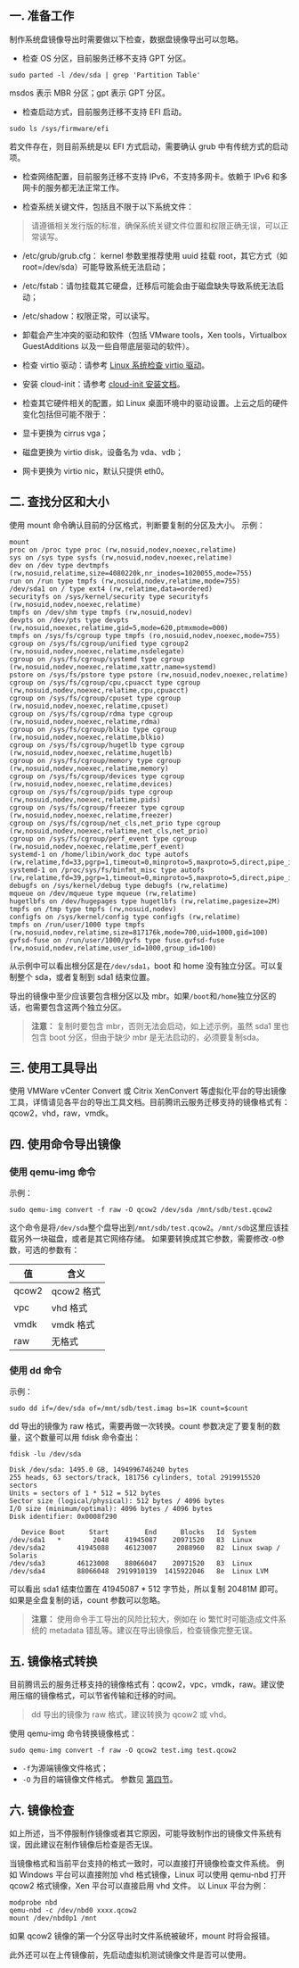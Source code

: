## 一. 准备工作
制作系统盘镜像导出时需要做以下检查，数据盘镜像导出可以忽略。

- 检查 OS 分区，目前服务迁移不支持 GPT 分区。
```
sudo parted -l /dev/sda | grep 'Partition Table'
```
msdos 表示 MBR 分区；gpt 表示 GPT 分区。

- 检查启动方式，目前服务迁移不支持 EFI 启动。
```
sudo ls /sys/firmware/efi
```
若文件存在，则目前系统是以 EFI 方式启动，需要确认 grub 中有传统方式的启动项。

- 检查网络配置，目前服务迁移不支持 IPv6，不支持多网卡。依赖于 IPv6 和多网卡的服务都无法正常工作。

- 检查系统关键文件，包括且不限于以下系统文件：
> 请遵循相关发行版的标准，确保系统关键文件位置和权限正确无误，可以正常读写。

 - /etc/grub/grub.cfg： kernel 参数里推荐使用 uuid 挂载 root，其它方式（如 root=/dev/sda）可能导致系统无法启动；
 - /etc/fstab：请勿挂载其它硬盘，迁移后可能会由于磁盘缺失导致系统无法启动；
 - /etc/shadow：权限正常，可以读写。

- 卸载会产生冲突的驱动和软件（包括 VMware tools，Xen tools，Virtualbox GuestAdditions 以及一些自带底层驱动的软件）。

- 检查 virtio 驱动：请参考 [Linux 系统检查 virtio 驱动](https://intl.cloud.tencent.com/document/product/213/9929)。

- 安装 cloud-init：请参考 [cloud-init 安装文档](https://cloud.tencent.com/document/product/213/12587)。

- 检查其它硬件相关的配置，如 Linux 桌面环境中的驱动设置。上云之后的硬件变化包括但可能不限于：
 - 显卡更换为 cirrus vga；
 - 磁盘更换为 virtio disk，设备名为 vda、vdb；
 - 网卡更换为 virtio nic，默认只提供 eth0。

## 二. 查找分区和大小
使用 mount 命令确认目前的分区格式，判断要复制的分区及大小。
示例：
```
mount
proc on /proc type proc (rw,nosuid,nodev,noexec,relatime)
sys on /sys type sysfs (rw,nosuid,nodev,noexec,relatime)
dev on /dev type devtmpfs (rw,nosuid,relatime,size=4080220k,nr_inodes=1020055,mode=755)
run on /run type tmpfs (rw,nosuid,nodev,relatime,mode=755)
/dev/sda1 on / type ext4 (rw,relatime,data=ordered)
securityfs on /sys/kernel/security type securityfs (rw,nosuid,nodev,noexec,relatime)
tmpfs on /dev/shm type tmpfs (rw,nosuid,nodev)
devpts on /dev/pts type devpts (rw,nosuid,noexec,relatime,gid=5,mode=620,ptmxmode=000)
tmpfs on /sys/fs/cgroup type tmpfs (ro,nosuid,nodev,noexec,mode=755)
cgroup on /sys/fs/cgroup/unified type cgroup2 (rw,nosuid,nodev,noexec,relatime,nsdelegate)
cgroup on /sys/fs/cgroup/systemd type cgroup (rw,nosuid,nodev,noexec,relatime,xattr,name=systemd)
pstore on /sys/fs/pstore type pstore (rw,nosuid,nodev,noexec,relatime)
cgroup on /sys/fs/cgroup/cpu,cpuacct type cgroup (rw,nosuid,nodev,noexec,relatime,cpu,cpuacct)
cgroup on /sys/fs/cgroup/cpuset type cgroup (rw,nosuid,nodev,noexec,relatime,cpuset)
cgroup on /sys/fs/cgroup/rdma type cgroup (rw,nosuid,nodev,noexec,relatime,rdma)
cgroup on /sys/fs/cgroup/blkio type cgroup (rw,nosuid,nodev,noexec,relatime,blkio)
cgroup on /sys/fs/cgroup/hugetlb type cgroup (rw,nosuid,nodev,noexec,relatime,hugetlb)
cgroup on /sys/fs/cgroup/memory type cgroup (rw,nosuid,nodev,noexec,relatime,memory)
cgroup on /sys/fs/cgroup/devices type cgroup (rw,nosuid,nodev,noexec,relatime,devices)
cgroup on /sys/fs/cgroup/pids type cgroup (rw,nosuid,nodev,noexec,relatime,pids)
cgroup on /sys/fs/cgroup/freezer type cgroup (rw,nosuid,nodev,noexec,relatime,freezer)
cgroup on /sys/fs/cgroup/net_cls,net_prio type cgroup (rw,nosuid,nodev,noexec,relatime,net_cls,net_prio)
cgroup on /sys/fs/cgroup/perf_event type cgroup (rw,nosuid,nodev,noexec,relatime,perf_event)
systemd-1 on /home/libin/work_doc type autofs (rw,relatime,fd=33,pgrp=1,timeout=0,minproto=5,maxproto=5,direct,pipe_ino=12692)
systemd-1 on /proc/sys/fs/binfmt_misc type autofs (rw,relatime,fd=39,pgrp=1,timeout=0,minproto=5,maxproto=5,direct,pipe_ino=12709)
debugfs on /sys/kernel/debug type debugfs (rw,relatime)
mqueue on /dev/mqueue type mqueue (rw,relatime)
hugetlbfs on /dev/hugepages type hugetlbfs (rw,relatime,pagesize=2M)
tmpfs on /tmp type tmpfs (rw,nosuid,nodev)
configfs on /sys/kernel/config type configfs (rw,relatime)
tmpfs on /run/user/1000 type tmpfs (rw,nosuid,nodev,relatime,size=817176k,mode=700,uid=1000,gid=100)
gvfsd-fuse on /run/user/1000/gvfs type fuse.gvfsd-fuse (rw,nosuid,nodev,relatime,user_id=1000,group_id=100)
```
从示例中可以看出根分区是在`/dev/sda1`，boot 和 home 没有独立分区。可以复制整个 sda，或者复制到 sda1 结束位置。

导出的镜像中至少应该要包含根分区以及 mbr。如果`/boot`和`/home`独立分区的话，也需要包含这两个独立分区。
> **注意：**
> 复制时要包含 mbr，否则无法会启动，如上述示例，虽然 sda1 里也包含 boot 分区，但由于缺少 mbr 是无法启动的，必须要复制sda。


## 三. 使用工具导出
使用 VMWare vCenter Convert 或 Citrix XenConvert 等虚拟化平台的导出镜像工具，详情请见各平台的导出工具文档。目前腾讯云服务迁移支持的镜像格式有：qcow2，vhd，raw，vmdk。

## 四. 使用命令导出镜像
### 使用 qemu-img 命令
示例：
```
sudo qemu-img convert -f raw -O qcow2 /dev/sda /mnt/sdb/test.qcow2
```
这个命令是将`/dev/sda`整个盘导出到`/mnt/sdb/test.qcow2`。`/mnt/sdb`这里应该挂载另外一块磁盘，或者是其它网络存储。
如果要转换成其它参数，需要修改`-O`参数，可选的参数有：
<a id="-o"></a>

值 | 含义
---|---
qcow2 | qcow2 格式
vpc | vhd 格式
vmdk | vmdk 格式
raw | 无格式

### 使用 dd 命令
示例：
```
sudo dd if=/dev/sda of=/mnt/sdb/test.imag bs=1K count=$count
```
dd 导出的镜像为 raw 格式，需要再做一次转换。count 参数决定了要复制的数量，这个数量可以用 fdisk 命令查出：
```
fdisk -lu /dev/sda

Disk /dev/sda: 1495.0 GB, 1494996746240 bytes
255 heads, 63 sectors/track, 181756 cylinders, total 2919915520 sectors
Units = sectors of 1 * 512 = 512 bytes
Sector size (logical/physical): 512 bytes / 4096 bytes
I/O size (minimum/optimal): 4096 bytes / 4096 bytes
Disk identifier: 0x0008f290

   Device Boot      Start         End      Blocks   Id  System
/dev/sda1   *        2048    41945087    20971520   83  Linux
/dev/sda2        41945088    46123007     2088960   82  Linux swap / Solaris
/dev/sda3        46123008    88066047    20971520   83  Linux
/dev/sda4        88066048  2919910139  1415922046   8e  Linux LVM
```
可以看出 sda1 结束位置在 41945087 * 512 字节处，所以复制 20481M 即可。
如果是全盘复制的话，count 参数可以忽略。

> **注意：**
> 使用命令手工导出的风险比较大，例如在 io 繁忙时可能造成文件系统的 metadata 错乱等。建议在导出镜像后，检查镜像完整无误。

## 五. 镜像格式转换
目前腾讯云的服务迁移支持的镜像格式有：qcow2，vpc，vmdk，raw。建议使用压缩的镜像格式，可以节省传输和迁移的时间。
> dd 导出的镜像为 raw 格式，建议转换为 qcow2 或 vhd。

使用 qemu-img 命令转换镜像格式：
```
sudo qemu-img convert -f raw -O qcow2 test.img test.qcow2
```
- `-f`为源端镜像文件格式；
- `-O` 为目的端镜像文件格式。
参数见 [第四节](#-o)。

## 六. 镜像检查
如上所述，当不停服制作镜像或者其它原因，可能导致制作出的镜像文件系统有误，因此建议在制作镜像后检查是否无误。

当镜像格式和当前平台支持的格式一致时，可以直接打开镜像检查文件系统。
例如 Windows 平台可以直接附加 vhd 格式镜像，Linux 可以使用 qemu-nbd 打开 qcow2 格式镜像，Xen 平台可以直接启用 vhd 文件。
以 Linux 平台为例：
```
modprobe nbd
qemu-nbd -c /dev/nbd0 xxxx.qcow2
mount /dev/nbd0p1 /mnt
```
如果 qcow2 镜像的第一个分区导出时文件系统被破坏，mount 时将会报错。

此外还可以在上传镜像前，先启动虚拟机测试镜像文件是否可以使用。

